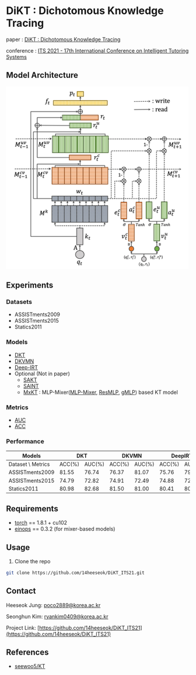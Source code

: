 # DiKT : Dichotomous Knowledge Tracing


<!-- PROJECT SHIELDS -->
<!--
*** I'm using markdown "reference style" links for readability.
*** Reference links are enclosed in brackets [ ] instead of parentheses ( ).
*** See the bottom of this document for the declaration of the reference variables
*** for contributors-url, forks-url, etc. This is an optional, concise syntax you may use.
*** https://www.markdownguide.org/basic-syntax/#reference-style-links
-->

paper : [DiKT : Dichotomous Knowledge Tracing](https://link.springer.com/chapter/10.1007/978-3-030-80421-3_5)

conference : [ITS 2021 - 17th International Conference on Intelligent Tutoring Systems](https://its2021.iis-international.org/)



## Model Architecture
<img src="architecture.jpeg" width=500px> 



## Experiments

### Datasets
- ASSISTments2009
- ASSISTments2015
- Statics2011

### Models
- [DKT](https://proceedings.neurips.cc/paper/2015/file/bac9162b47c56fc8a4d2a519803d51b3-Paper.pdf)
- [DKVMN](https://dl.acm.org/doi/pdf/10.1145/3038912.3052580)
- [Deep-IRT](https://arxiv.org/pdf/1904.11738.pdf)
- Optional (Not in paper)
    - [SAKT](https://arxiv.org/pdf/1907.06837.pdf)
    - [SAINT](https://dl.acm.org/doi/pdf/10.1145/3386527.3405945)
    - [MxKT](https://github.com/14heeseok/DiKT_ITS21/blob/main/network/MxKT.py) : MLP-Mixer([MLP-Mixer](https://arxiv.org/pdf/2105.01601.pdf), [ResMLP](https://arxiv.org/pdf/2105.03404.pdf), [gMLP](https://arxiv.org/pdf/2105.08050.pdf)) based KT model

### Metrics

- [AUC](https://en.wikipedia.org/wiki/Receiver_operating_characteristic)
- [ACC](https://en.wikipedia.org/wiki/Accuracy_and_precision)

### Performance

<table class="tg">
<thead>
  <tr>
    <th class="tg-baqh" colspan="2">Models</th>
    <th class="tg-baqh" colspan="2">DKT</th>
    <th class="tg-baqh" colspan="2">DKVMN</th>
    <th class="tg-baqh" colspan="2">DeepIRT</th>
    <th class="tg-baqh" colspan="2">DiKT</th>
  </tr>
</thead>
<tbody>
  <tr>
    <td class="tg-baqh" colspan="2">Dataset \ Metrics</td>
    <td class="tg-baqh">ACC(%)</td>
    <td class="tg-baqh">AUC(%)</td>
    <td class="tg-baqh">ACC(%)</td>
    <td class="tg-baqh">AUC(%)</td>
    <td class="tg-baqh">ACC(%)</td>
    <td class="tg-baqh">AUC(%)</td>
    <td class="tg-baqh">ACC(%)</td>
    <td class="tg-baqh">AUC(%)</td>
  </tr>
  <tr>
    <td class="tg-baqh" colspan="2">ASSISTments2009</td>
    <td class="tg-baqh">81.55</td>
    <td class="tg-baqh">76.74</td>
    <td class="tg-baqh">76.37</td>
    <td class="tg-baqh">81.07</td>
    <td class="tg-baqh">75.76</td>
    <td class="tg-baqh">79.76</td>
    <td class="tg-baqh">76.56</td>
    <td class="tg-baqh">81.33</td>
  </tr>
  <tr>
    <td class="tg-baqh" colspan="2">ASSISTments2015</td>
    <td class="tg-baqh">74.79</td>
    <td class="tg-baqh">72.82</td>
    <td class="tg-baqh">74.91</td>
    <td class="tg-baqh">72.49</td>
    <td class="tg-baqh">74.88</td>
    <td class="tg-baqh">72.04</td>
    <td class="tg-baqh">75.16</td>
    <td class="tg-baqh">72.60</td>
  </tr>
  <tr>
    <td class="tg-baqh" colspan="2">Statics2011</td>
    <td class="tg-baqh">80.98</td>
    <td class="tg-baqh">82.68</td>
    <td class="tg-baqh">81.50</td>
    <td class="tg-baqh">81.00</td>
    <td class="tg-baqh">80.41</td>
    <td class="tg-baqh">80.77</td>
    <td class="tg-baqh">80.85</td>
    <td class="tg-baqh">83.20</td>
  </tr>
</tbody>
</table>


## Requirements
* [torch](https://pytorch.org/) == 1.8.1 + cu102
* [einops](http://einops.rocks/) == 0.3.2 (for mixer-based models)

## Usage
1. Clone the repo
```sh
git clone https://github.com/14heeseok/DiKT_ITS21.git
```



<!-- CONTACT -->
## Contact

Heeseok Jung: poco2889@korea.ac.kr

Seonghun Kim: ryankim0409@korea.ac.kr

Project Link: [https://github.com/14heeseok/DiKT_ITS21](https://github.com/14heeseok/DiKT_ITS21)



<!-- ACKNOWLEDGEMENTS -->
## References
* [seewoo5/KT](https://github.com/seewoo5/KT)





<!-- MARKDOWN LINKS & IMAGES -->
<!-- https://www.markdownguide.org/basic-syntax/#reference-style-links -->
[contributors-shield]: https://img.shields.io/github/contributors/othneildrew/Best-README-Template.svg?style=flat-square
[contributors-url]: https://github.com/othneildrew/Best-README-Template/graphs/contributors
[forks-shield]: https://img.shields.io/github/forks/othneildrew/Best-README-Template.svg?style=flat-square
[forks-url]: https://github.com/othneildrew/Best-README-Template/network/members
[stars-shield]: https://img.shields.io/github/stars/othneildrew/Best-README-Template.svg?style=flat-square
[stars-url]: https://github.com/othneildrew/Best-README-Template/stargazers
[issues-shield]: https://img.shields.io/github/issues/othneildrew/Best-README-Template.svg?style=flat-square
[issues-url]: https://github.com/othneildrew/Best-README-Template/issues
[license-shield]: https://img.shields.io/github/license/othneildrew/Best-README-Template.svg?style=flat-square
[license-url]: https://github.com/othneildrew/Best-README-Template/blob/master/LICENSE.txt
[linkedin-shield]: https://img.shields.io/badge/-LinkedIn-black.svg?style=flat-square&logo=linkedin&colorB=555
[linkedin-url]: https://linkedin.com/in/othneildrew
[product-screenshot]: images/screenshot.png
